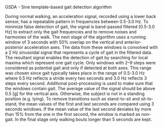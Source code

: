 GSDA - Sine template-based gait detection algorithm
 
During normal walking, an acceleration signal, recorded using a lower back sensor, has a repeatable pattern in frequencies between 0.5-3.0 Hz. To minimize false detection of gait, the signal is band-passed filtered [0.5-3.0 Hz] to extract only the gait frequencies and to remove noises and harmonies of the walk. The next stage of the algorithm uses a running window of 3 seconds with 50% overlap on the vertical and anterior-posterior acceleration axes. The data from these windows is convolved with a 2 Hz sinusoidal signal that represents a cycle of gait in the filtered data. The resultant signal enables the detection of gait by searching for local maxima which represent one gait cycle. Only windows with 2–9 steps were considered as potential gait and only if detected at both axes. This range was chosen since gait typically takes place in the range of 0.5-3.0 Hz where 0.5 Hz reflects a stride every two seconds and 3.0 Hz reflects 3 steps every second. 
Additional post-processing is used to make sure that the windows contain gait. The average value of the signal should be above 0.5 [g] for the vertical axis. Otherwise, the subject is not in a standing position (e.g. lying). To remove transitions such as stand-to-sit and sit-to-stand, the mean values of the first and last seconds are compared using 3 seconds windows. If the mean value of the last second deviates by more than 15% from the one in the first second, the window is marked as non-gait. In the final stage only walking bouts longer than 5 seconds are kept.
